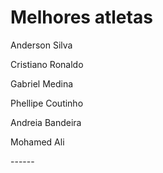 
# Melhores atletas
<p>Anderson Silva</p>
<p><hFn></p>
<p>Cristiano Ronaldo</p>
<p>Gabriel Medina</p>
<p>Phellipe Coutinho</p>
<p>Andreia Bandeira</p>
<p>Mohamed Ali</p>
------